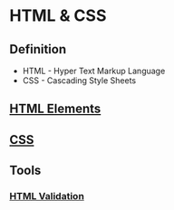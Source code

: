 # HTML & CSS

## Definition
* HTML - Hyper Text Markup Language
* CSS - Cascading Style Sheets

## [HTML Elements](https://github.com/Hyuk/HTML-CSS/blob/master/html-elements/README.md)


## [CSS](https://github.com/Hyuk/HTML-CSS/blob/master/css/README.md)


## Tools

### [HTML Validation](https://validator.w3.org)